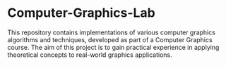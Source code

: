 # Computer-Graphics-Lab
This repository contains implementations of various computer graphics algorithms and techniques, developed as part of a Computer Graphics course. The aim of this project is to gain practical experience in applying theoretical concepts to real-world graphics applications.
